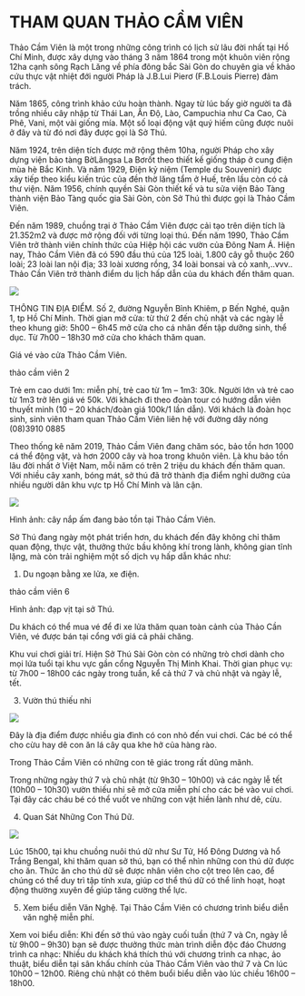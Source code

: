 # THAM QUAN THẢO CẦM VIÊN
Thảo Cầm Viên là một trong những công trình có lịch sử lâu đời nhất tại Hồ Chí Minh, được xây dựng vào tháng 3 năm 1864 trong một khuôn viên rộng 12ha cạnh sông Rạch Lăng về phía đông bắc Sài Gòn do chuyên gia về khảo cứu thực vật nhiệt đới người Pháp là J.B.Lui Pierơ (F.B.Louis Pierre) đảm trách.

Năm 1865, công trình khảo cứu hoàn thành. Ngay từ lúc bấy giờ người ta đã trồng nhiều cây nhập từ Thái Lan, Ấn Độ, Lào, Campuchia như Ca Cao, Cà Phê, Vani, một vài giống mía. Một số loại động vật quý hiếm cũng được nuôi ở đây và từ đó nơi đây được gọi là Sở Thú.

Năm 1924, trên diện tích được mở rộng thêm 10ha, người Pháp cho xây dựng viện bảo tàng BờLăngsa La Bơrốt theo thiết kế giống tháp ở cung điện mùa hè Bắc Kinh. Và năm 1929, Điện kỷ niệm (Temple du Souvenir) được xây tiếp theo kiểu kiến trúc của đền thờ lăng tẩm ở Huế, trên lầu còn có cả thư viện. Năm 1956, chính quyền Sài Gòn thiết kế và tu sửa viện Bảo Tàng thành viện Bảo Tàng quốc gia Sài Gòn, còn Sở Thú thì được gọi là Thảo Cầm Viên.

Đến năm 1989, chuồng trại ở Thảo Cầm Viên được cải tạo trên diện tích là 21.352m2 và được mở rộng đối với từng loại thú. Đến năm 1990, Thảo Cầm Viên trở thành viên chính thức của Hiệp hội các vườn của Đông Nam Á. Hiện nay, Thảo Cầm Viên đã có 590 đầu thú của 125 loài, 1.800 cây gỗ thuộc 260 loài; 23 loài lan nội địa; 33 loài xương rồng, 34 loài bonsai và cỏ xanh,..vvv.. Thảo Cần Viên trở thành điểm du lịch hấp dẫn của du khách đến thăm quan.

<img src="https://dulichviet.net.vn/wp-content/uploads/2019/04/thao-cam-vien-0.jpg">

THÔNG TIN ĐỊA ĐIỂM.
Số 2, đường Nguyễn Bỉnh Khiêm, p Bến Nghé, quận 1, tp Hồ Chí Minh.
Thời gian mở cửa: từ thứ 2 đến chủ nhật và các ngày lễ theo khung giờ: 5h00 – 6h45 mở cửa cho cá nhân đến tập dưỡng sinh, thể dục.
Từ 7h00 – 18h30 mở cửa cho khách thăm quan.

Giá vé vào cửa Thảo Cầm Viên.

thảo cầm viên 2

Trẻ em cao dưới 1m: miễn phí, trẻ cao từ 1m – 1m3: 30k.
Người lớn và trẻ cao từ 1m3 trở lên giá vé 50k.
Với khách đi theo đoàn tour có hướng dẫn viên thuyết minh (10 – 20 khách/đoàn giá 100k/1 lần dẫn).
Với khách là đoàn học sinh, sinh viên tham quan Thảo Cầm Viên liên hệ với đường dây nóng (08)3910 0885

Theo thống kê năm 2019, Thảo Cầm Viên đang chăm sóc, bảo tồn hơn 1000 cá thể động vật, và hơn 2000 cây và hoa trong khuôn viên. Là khu bảo tồn lâu đời nhất ở Việt Nam, mỗi năm có trên 2 triệu du khách đến thăm quan. Với nhiều cây xanh, bóng mát, sở thú đã trở thành địa điểm nghỉ dưỡng của nhiều người dân khu vực tp Hồ Chí Minh và lân cận.

<img src="https://dulichviet.net.vn/wp-content/uploads/2019/04/thao-cam-vien-5.jpg">

Hình ảnh: cây nắp ấm đang bảo tồn tại Thảo Cầm Viên.

Sở Thú đang ngày một phát triển hơn, du khách đến đây không chỉ thăm quan động, thực vật, thưởng thức bầu không khí trong lành, không gian tĩnh lặng, mà còn trải nghiệm một số dịch vụ hấp dẫn khác như:

1. Du ngoạn bằng xe lửa, xe điện.

thảo cầm viên 6

Hình ảnh: đạp vịt tại sở Thú.

Du khách có thể mua vé để đi xe lửa thăm quan toàn cảnh của Thảo Cần Viên, vé được bán tại cổng với giá cả phải chăng.

Khu vui chơi giải trí.
Hiện Sở Thú Sài Gòn còn có những trò chơi dành cho mọi lứa tuổi tại khu vực gần cổng Nguyễn Thị Minh Khai.
Thời gian phục vụ: từ 7h00 – 18h00 các ngày trong tuần, kể cả thứ 7 và chủ nhật và ngày lễ, tết.

3. Vườn thú thiếu nhi

<img src="https://dulichviet.net.vn/wp-content/uploads/2019/04/thao-cam-vien-4.jpg">

Đây là địa điểm được nhiều gia đình có con nhỏ đến vui chơi. Các bé có thể cho cừu hay dê con ăn lá cây qua khe hở của hàng rào.

Trong Thảo Cầm Viên có những con tê giác trong rất dũng mãnh.

Trong những ngày thứ 7 và chủ nhật (từ 9h30 – 10h00) và các ngày lễ tết (10h00 – 10h30) vườn thiếu nhi sẽ mở cửa miễn phí cho các bé vào vui chơi. Tại đây các cháu bé có thể vuốt ve những con vật hiền lành như dê, cừu.

4. Quan Sát Những Con Thú Dữ.

<img src="https://dulichviet.net.vn/wp-content/uploads/2019/04/thao-cam-vien-1.jpg">

Lúc 15h00, tại khu chuồng nuôi thú dữ như Sư Tử, Hổ Đông Dương và hổ Trắng Bengal, khi thăm quan sở thú, bạn có thể nhìn những con thú dữ được cho ăn. Thức ăn cho thú dữ sẽ được nhân viên cho cột treo lên cao, để chúng có thể duy trì tập tính xưa, giúp cơ thể thú dữ có thể linh hoạt, hoạt động thường xuyên để giúp tăng cường thể lực.

5. Xem biểu diễn Văn Nghệ.
Tại Thảo Cầm Viên có chương trình biểu diễn văn nghệ miễn phí.

Xem voi biểu diễn: Khi đến sở thú vào ngày cuối tuần (thứ 7 và Cn, ngày lễ từ 9h00 – 9h30) bạn sẽ được thưởng thức màn trình diễn độc đáo
Chương trình ca nhạc: Nhiều du khách khá thích thú với chương trình ca nhạc, ảo thuật, biểu diễn tại sân khấu chính của Thảo Cầm Viên vào thứ 7 và Cn lúc 10h00 – 12h00. Riêng chủ nhật có thêm buổi biểu diễn vào lúc chiều 16h00 – 18h00.

